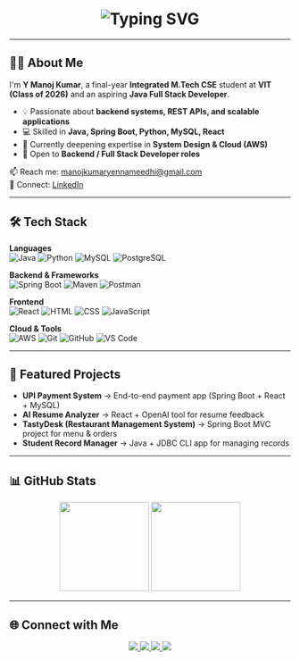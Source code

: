 <!-- README.md for GitHub Profile: Y Manoj Kumar -->

<h1 align="center">
  <img src="https://readme-typing-svg.demolab.com/?font=Fira+Code&size=25&pause=1000&center=true&vCenter=true&width=600&lines=Hey+there!+I'm+Y+Manoj+Kumar;Backend+%26+Full+Stack+Developer;Java+%7C+Spring+Boot+%7C+React+%7C+SQL" alt="Typing SVG" />
</h1>

---

## 👨‍💻 About Me

I'm **Y Manoj Kumar**, a final-year **Integrated M.Tech CSE** student at **VIT (Class of 2026)** and an aspiring **Java Full Stack Developer**.  

- 💡 Passionate about **backend systems, REST APIs, and scalable applications**  
- 💻 Skilled in **Java, Spring Boot, Python, MySQL, React**  
- 🌱 Currently deepening expertise in **System Design & Cloud (AWS)**  
- 🎯 Open to **Backend / Full Stack Developer roles**  

📫 Reach me: [manojkumaryennameedhi@gmail.com](mailto:manojkumaryennameedhi@gmail.com)  
🔗 Connect: [LinkedIn](https://www.linkedin.com/in/manojkumaryennameedhi)  

---

## 🛠️ Tech Stack

**Languages**  
![Java](https://img.shields.io/badge/Java-%23ED8B00.svg?style=for-the-badge&logo=openjdk&logoColor=white)
![Python](https://img.shields.io/badge/Python-%2314354C.svg?style=for-the-badge&logo=python&logoColor=white)
![MySQL](https://img.shields.io/badge/MySQL-005C84?style=for-the-badge&logo=mysql&logoColor=white)
![PostgreSQL](https://img.shields.io/badge/PostgreSQL-316192?style=for-the-badge&logo=postgresql&logoColor=white)



**Backend & Frameworks**  
![Spring Boot](https://img.shields.io/badge/SpringBoot-6DB33F?style=for-the-badge&logo=spring-boot&logoColor=white)
![Maven](https://img.shields.io/badge/Maven-C71A36?style=for-the-badge&logo=apachemaven&logoColor=white)
![Postman](https://img.shields.io/badge/Postman-FF6C37?style=for-the-badge&logo=postman&logoColor=white)

**Frontend**  
![React](https://img.shields.io/badge/React-20232A?style=for-the-badge&logo=react&logoColor=61DAFB)
![HTML](https://img.shields.io/badge/HTML5-E34F26?style=for-the-badge&logo=html5&logoColor=white)
![CSS](https://img.shields.io/badge/CSS3-1572B6?style=for-the-badge&logo=css3&logoColor=white)
![JavaScript](https://img.shields.io/badge/JavaScript-F7DF1E?style=for-the-badge&logo=javascript&logoColor=black)

**Cloud & Tools**  
![AWS](https://img.shields.io/badge/AWS-FF9900?style=for-the-badge&logo=amazonaws&logoColor=white)
![Git](https://img.shields.io/badge/Git-F05032?style=for-the-badge&logo=git&logoColor=white)
![GitHub](https://img.shields.io/badge/GitHub-181717?style=for-the-badge&logo=github&logoColor=white)
![VS Code](https://img.shields.io/badge/VS%20Code-007ACC?style=for-the-badge&logo=visualstudiocode&logoColor=white)

---

## 📂 Featured Projects

- **UPI Payment System** → End-to-end payment app (Spring Boot + React + MySQL)  
- **AI Resume Analyzer** → React + OpenAI tool for resume feedback  
- **TastyDesk (Restaurant Management System)** → Spring Boot MVC project for menu & orders  
- **Student Record Manager** → Java + JDBC CLI app for managing records  

---

## 📊 GitHub Stats

<p align="center">
  <img src="https://github-readme-stats.vercel.app/api?username=YennameedhiManojKumar&show_icons=true&theme=tokyonight" height="160" />
  <img src="https://github-readme-stats.vercel.app/api/top-langs/?username=YennameedhiManojKumar&layout=compact&theme=tokyonight" height="160" />
</p>

---

## 🌐 Connect with Me

<p align="center">
  <a href="https://www.linkedin.com/in/manojkumaryennameedhi/" target="_blank">
    <img src="https://img.shields.io/badge/-LinkedIn-blue?style=for-the-badge&logo=linkedin&logoColor=white" />
  </a>
  <a href="mailto:manojkumaryennameedhi@gmail.com">
    <img src="https://img.shields.io/badge/-Email-D14836?style=for-the-badge&logo=gmail&logoColor=white" />
  </a>
  <a href="https://stackoverflow.com/users/31468544/manoj-kumar" target="_blank">
    <img src="https://img.shields.io/badge/-StackOverflow-F58025?style=for-the-badge&logo=stackoverflow&logoColor=white" />
  </a>
  <a href="https://x.com/Manojkumar11_10" target="_blank">
    <img src="https://img.shields.io/badge/-Twitter-black?style=for-the-badge&logo=twitter&logoColor=white" />
  </a>
</p>
